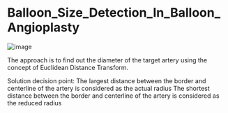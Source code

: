 # Balloon_Size_Detection_In_Balloon_Angioplasty

![image](https://github.com/user-attachments/assets/24f76b96-7ef1-42ae-a24c-9f13f3042a51)
 
The approach is to find out the diameter of the target artery using the concept of Euclidean Distance Transform.

Solution decision point:
The largest distance between the border and centerline of the artery is considered as the actual radius
The shortest distance between the border and centerline of the artery is considered as the reduced radius

